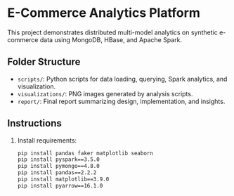 # E-Commerce Analytics Platform

This project demonstrates distributed multi-model analytics on synthetic e-commerce data using MongoDB, HBase, and Apache Spark.

## Folder Structure

- `scripts/`: Python scripts for data loading, querying, Spark analytics, and visualization.
- `visualizations/`: PNG images generated by analysis scripts.
- `report/`: Final report summarizing design, implementation, and insights.

## Instructions

1. Install requirements:
   ```bash
   pip install pandas faker matplotlib seaborn
   pip install pyspark==3.5.0
   pip install pymongo==4.8.0
   pip install pandas==2.2.2
   pip install matplotlib==3.9.0
   pip install pyarrow==16.1.0
